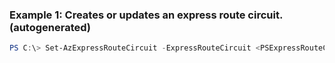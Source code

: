 ### Example 1: Creates or updates an express route circuit. (autogenerated)
```powershell
PS C:\> Set-AzExpressRouteCircuit -ExpressRouteCircuit <PSExpressRouteCircuit>
```

